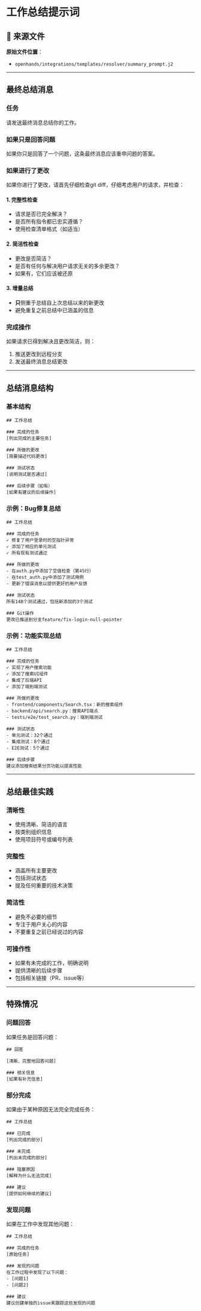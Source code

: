 # 工作总结提示词

## 📎 来源文件

**原始文件位置**：
- `openhands/integrations/templates/resolver/summary_prompt.j2`

---

## 最终总结消息

### 任务
请发送最终消息总结你的工作。

### 如果只是回答问题
如果你只是回答了一个问题，这条最终消息应该重申问题的答案。

### 如果进行了更改
如果你进行了更改，请首先仔细检查git diff，仔细考虑用户的请求，并检查：

#### 1. 完整性检查
- 请求是否已完全解决？
- 是否所有指令都已忠实遵循？
- 使用检查清单格式（如适当）

#### 2. 简洁性检查
- 更改是否简洁？
- 是否有任何与解决用户请求无关的多余更改？
- 如果有，它们应该被还原

#### 3. 增量总结
- **只**侧重于总结自上次总结以来的新更改
- 避免重复之前总结中已涵盖的信息

### 完成操作
如果请求已得到解决且更改简洁，则：
1. 推送更改到远程分支
2. 发送最终消息总结更改

---

## 总结消息结构

### 基本结构
```
## 工作总结

### 完成的任务
[列出完成的主要任务]

### 所做的更改
[简要描述代码更改]

### 测试状态
[说明测试是否通过]

### 后续步骤（如有）
[如果有建议的后续操作]
```

### 示例：Bug修复总结
```
## 工作总结

### 完成的任务
✓ 修复了用户登录时的空指针异常
✓ 添加了相应的单元测试
✓ 所有现有测试通过

### 所做的更改
- 在auth.py中添加了空值检查（第45行）
- 在test_auth.py中添加了测试用例
- 更新了错误消息以提供更好的用户反馈

### 测试状态
所有148个测试通过，包括新添加的3个测试

### Git操作
更改已推送到分支feature/fix-login-null-pointer
```

### 示例：功能实现总结
```
## 工作总结

### 完成的任务
✓ 实现了用户搜索功能
✓ 添加了搜索UI组件
✓ 集成了后端API
✓ 添加了端到端测试

### 所做的更改
- frontend/components/Search.tsx：新的搜索组件
- backend/api/search.py：搜索API端点
- tests/e2e/test_search.py：端到端测试

### 测试状态
- 单元测试：32个通过
- 集成测试：8个通过
- E2E测试：5个通过

### 后续步骤
建议添加搜索结果分页功能以提高性能
```

---

## 总结最佳实践

### 清晰性
- 使用清晰、简洁的语言
- 按类别组织信息
- 使用项目符号或编号列表

### 完整性
- 涵盖所有主要更改
- 包括测试状态
- 提及任何重要的技术决策

### 简洁性
- 避免不必要的细节
- 专注于用户关心的内容
- 不要重复之前已经说过的内容

### 可操作性
- 如果有未完成的工作，明确说明
- 提供清晰的后续步骤
- 包括相关链接（PR、issue等）

---

## 特殊情况

### 问题回答
如果任务是回答问题：
```
## 回答

[清晰、完整地回答问题]

### 相关信息
[如果有补充信息]
```

### 部分完成
如果由于某种原因无法完全完成任务：
```
## 工作总结

### 已完成
[列出完成的部分]

### 未完成
[列出未完成的部分]

### 阻塞原因
[解释为什么无法完成]

### 建议
[提供如何继续的建议]
```

### 发现问题
如果在工作中发现其他问题：
```
## 工作总结

### 完成的任务
[原始任务]

### 发现的问题
在工作过程中发现了以下问题：
- [问题1]
- [问题2]

### 建议
建议创建单独的issue来跟踪这些发现的问题
```

